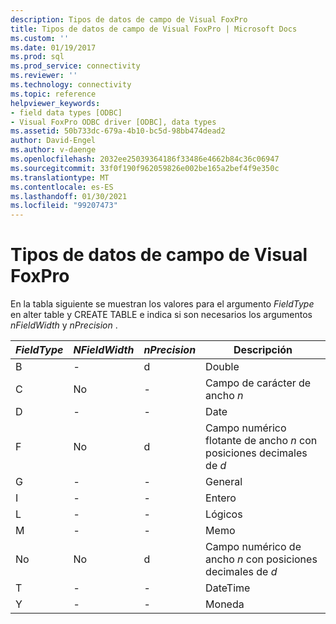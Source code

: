 ```yaml
---
description: Tipos de datos de campo de Visual FoxPro
title: Tipos de datos de campo de Visual FoxPro | Microsoft Docs
ms.custom: ''
ms.date: 01/19/2017
ms.prod: sql
ms.prod_service: connectivity
ms.reviewer: ''
ms.technology: connectivity
ms.topic: reference
helpviewer_keywords:
- field data types [ODBC]
- Visual FoxPro ODBC driver [ODBC], data types
ms.assetid: 50b733dc-679a-4b10-bc5d-98bb474dead2
author: David-Engel
ms.author: v-daenge
ms.openlocfilehash: 2032ee25039364186f33486e4662b84c36c06947
ms.sourcegitcommit: 33f0f190f962059826e002be165a2bef4f9e350c
ms.translationtype: MT
ms.contentlocale: es-ES
ms.lasthandoff: 01/30/2021
ms.locfileid: "99207473"
---
```

# <a name="visual-foxpro-field-data-types"></a>Tipos de datos de campo de Visual FoxPro
En la tabla siguiente se muestran los valores para el argumento *FieldType* en alter table y CREATE TABLE e indica si son necesarios los argumentos *nFieldWidth* y *nPrecision* .  
  
|*FieldType*|*NFieldWidth*|*nPrecision*|Descripción|  
|-----------------|-------------------|------------------|-----------------|  
|B|-|d|Double|  
|C|No|-|Campo de carácter de ancho *n*|  
|D|-|-|Date|  
|F|No|d|Campo numérico flotante de ancho *n* con posiciones decimales de *d*|  
|G|-|-|General|  
|I|-|-|Entero|  
|L|-|-|Lógicos|  
|M|-|-|Memo|  
|No|No|d|Campo numérico de ancho *n* con posiciones decimales de *d*|  
|T|-|-|DateTime|  
|Y|-|-|Moneda|
